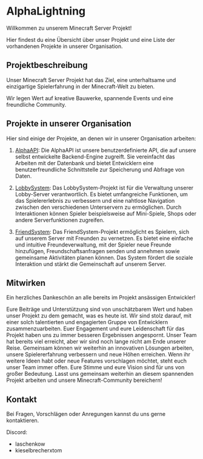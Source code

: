 # AlphaLightning

Willkommen zu unserem Minecraft Server Projekt!

Hier findest du eine Übersicht über unser Projekt und eine Liste der vorhandenen Projekte in unserer Organisation.

## Projektbeschreibung

Unser Minecraft Server Projekt hat das Ziel, eine unterhaltsame und einzigartige Spielerfahrung in der Minecraft-Welt zu bieten.

Wir legen Wert auf kreative Bauwerke, spannende Events und eine freundliche Community.

## Projekte in unserer Organisation

Hier sind einige der Projekte, an denen wir in unserer Organisation arbeiten:

1. [AlphaAPI](https://github.com/AlphaLightning-net/AlphaAPI): Die AlphaAPI ist unsere benutzerdefinierte API, die auf unsere selbst entwickelte Backend-Engine zugreift. Sie vereinfacht das Arbeiten mit der Datenbank und bietet Entwicklern eine benutzerfreundliche Schnittstelle zur Speicherung und Abfrage von Daten.

3. [LobbySystem](https://github.com/AlphaLightning-net/LobbySystem): Das LobbySystem-Projekt ist für die Verwaltung unserer Lobby-Server verantwortlich. Es bietet umfangreiche Funktionen, um das Spielererlebnis zu verbessern und eine nahtlose Navigation zwischen den verschiedenen Unterservern zu ermöglichen. Durch Interaktionen können Spieler beispielsweise auf Mini-Spiele, Shops oder andere Serverfunktionen zugreifen.

5. [FriendSystem](https://github.com/AlphaLightning-net/FriendSystem): Das FriendSystem-Projekt ermöglicht es Spielern, sich auf unserem Server mit Freunden zu vernetzen. Es bietet eine einfache und intuitive Freundeverwaltung, mit der Spieler neue Freunde hinzufügen, Freundschaftsanfragen senden und annehmen sowie gemeinsame Aktivitäten planen können. Das System fördert die soziale Interaktion und stärkt die Gemeinschaft auf unserem Server.

## Mitwirken

Ein herzliches Dankeschön an alle bereits im Projekt ansässigen Entwickler!

Eure Beiträge und Unterstützung sind von unschätzbarem Wert und haben unser Projekt zu dem gemacht, was es heute ist.
Wir sind stolz darauf, mit einer solch talentierten und engagierten Gruppe von Entwicklern zusammenzuarbeiten. Euer Engagement und eure Leidenschaft für das Projekt haben uns zu immer besseren Ergebnissen angespornt.
Unser Team hat bereits viel erreicht, aber wir sind noch lange nicht am Ende unserer Reise. Gemeinsam können wir weiterhin an innovativen Lösungen arbeiten, unsere Spielererfahrung verbessern und neue Höhen erreichen.
Wenn ihr weitere Ideen habt oder neue Features vorschlagen möchtet, steht euch unser Team immer offen. Eure Stimme und eure Vision sind für uns von großer Bedeutung.
Lasst uns gemeinsam weiterhin an diesem spannenden Projekt arbeiten und unsere Minecraft-Community bereichern!

## Kontakt

Bei Fragen, Vorschlägen oder Anregungen kannst du uns gerne kontaktieren.

Discord:
- laschenkow
- kieselbrecherxtom

